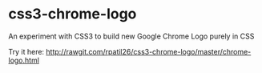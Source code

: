 # css3-chrome-logo
An experiment with CSS3 to build new Google Chrome Logo purely in CSS

Try it here: http://rawgit.com/rpatil26/css3-chrome-logo/master/chrome-logo.html

